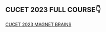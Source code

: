 ## CUCET 2023 FULL COURSE👇

[CUCET 2023 MAGNET BRAINS](https://www.magnetbrains.com/courses/cuet-cucet-full-video-course/)
